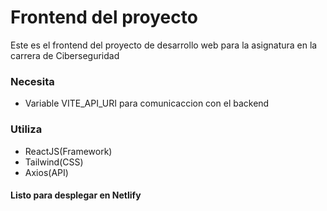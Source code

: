 # Frontend del proyecto
Este es el frontend del proyecto de desarrollo web para la asignatura en la carrera de Ciberseguridad
### Necesita 
- Variable VITE_API_URI para comunicaccion con el backend
### Utiliza
- ReactJS(Framework)
- Tailwind(CSS)
- Axios(API)
#### Listo para desplegar en Netlify
